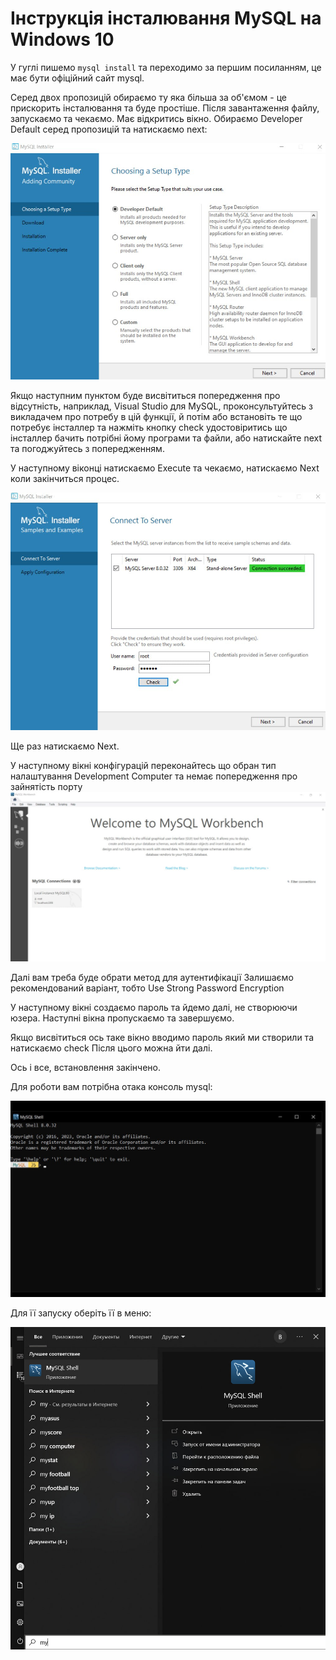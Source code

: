 # Інструкція інсталювання MySQL на Windows 10

У гуглі пишемо `mysql install` та переходимо за першим посиланням, це має бути офіційний сайт mysql.

Серед двох пропозицій обираємо ту яка більша за об'ємом - це прискорить інсталювання та буде простіше.
Після завантаження файлу, запускаємо та чекаємо.
Має відкритись вікно. Обираємо Developer Default серед пропозицій та натискаємо next:

![img1](images/mysql2.jpg)

Якщо наступним пунктом буде висвітиться попередження про відсутність, наприклад, Visual Studio для MySQL, проконсультуйтесь з викладачем про потребу в цій функції, й потім або встановіть те що потребує інсталлер та нажміть кнопку check удостовіритись що інсталлер бачить потрібні йому програми та файли, або натискайте next та погоджуйтесь з попередженням.

У наступному віконці натискаємо Execute та чекаємо, натискаємо Next коли закінчиться процес.

![img1](images/mysql3.jpg)

Ще раз натискаємо Next.

У наступному вікні конфігурацій переконайтесь що обран тип налаштування Development Computer та немає попередження про зайнятість порту
![img1](images/mysql4.jpg)

Далі вам треба буде обрати метод для аутентифікації
Залишаємо рекомендований варіант, тобто Use Strong Password Encryption

У наступному вікні создаємо пароль та йдемо далі, не створюючи юзера.
Наступні вікна пропускаємо та завершуємо.

Якщо висвітиться ось таке вікно вводимо пароль який ми створили та натискаємо check
Після цього можна йти далі.

Ось і все, встановлення закінчено.

Для роботи вам потрібна отака консоль mysql:

![img1](images/mysql6.jpg)

Для її запуску оберіть її в меню:

![img1](images/mysql5.jpg)
